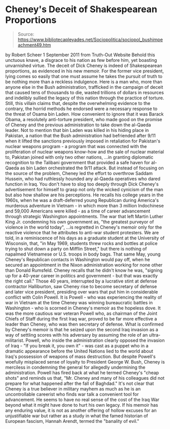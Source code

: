 # Cheney's Deceit of Shakespearean Proportions

> Source: https://www.bibliotecapleyades.net/Sociopolitica/sociopol_bushimpeachment49.htm

by Robert Scheer
1 September 2011
from
Truth-Out Website
Behold this unctuous knave, a disgrace to his
nation as few before him, yet boasting unvarnished virtue.
The deceit of Dick Cheney is indeed of
Shakespearean proportions, as evidenced in his new memoir. For the
former vice president, lying comes so easily that one must assume he takes
the pursuit of truth to be nothing more than a reckless indulgence.
Here is a man who, more than anyone else in the Bush administration,
trafficked in the campaign of deceit that caused tens of thousands to die,
wasted trillions of dollars in resources and indelibly sullied the legacy of
this nation through the practice of torture. Still, this villain claims
that, despite the overwhelming evidence to the contrary, the horrid methods
he endorsed were a necessary response to the threat of
Osama
bin Laden.
How convenient to ignore that it was
Barack
Obama, a resolutely anti-torture president, who made good on
the promise of Cheney and the previous administration to take down the
al-Qaeda leader.
Not to mention that bin Laden was killed in his hiding place in Pakistan, a
nation that the Bush administration had befriended after 9/11 when it lifted
the sanctions previously imposed in retaliation for Pakistan's nuclear
weapons program - a program that was connected with the proliferation of
nuclear weapons know-how and the sale of nuclear material to,
Pakistan joined with only two other nations,
...in granting diplomatic recognition to the Talibani government
that provided a safe haven for al-Qaeda as bin Laden orchestrated
the
9/11 attack.
But instead of focusing on the source of the
problem, Cheney led the effort to overthrow
Saddam Hussein, who had
ruthlessly hounded any al-Qaeda operatives who dared function in Iraq.
You don't have to slog too deeply through Dick Cheney's advertisement for
himself to grasp not only
the wicked cynicism of the man but also how
shallow are his perceptions.
He recalls his college years in the 1960s, when
he was a draft-deferred young Republican during America's murderous
adventure in Vietnam - in which more than 3 million Indochinese and 59,000
Americans were killed - as a time of career advancement through strategic
Washington appointments.
The war that left Martin Luther King Jr. condemning his own
government as,
"the greatest purveyor of violence in the world today",
...is
regretted in Cheney's memoir only for the reactive violence that he
attributes to anti-war student protesters.
We are told, in a reminiscence of his days as a
graduate student at the University of Wisconsin, that,
"in May 1969, students threw rocks and
bottles at police trying to shut down a party on Mifflin Street," but
there is nothing of napalmed Vietnamese or U.S. troops in body bags.
That same May, young Cheney's Republican
contacts in Washington would pay off, when he secured an appointment in the
Nixon administration working for none other than
Donald Rumsfeld.
Cheney recalls that he didn't know he was,
"signing up for a 40-year career in politics
and government - but that was exactly the right call."
Those 40 years, interrupted by a lucrative stint
at defense contractor
Halliburton, saw Cheney rise to become secretary of
defense and later vice president, presiding over wars that put him in
considerable conflict with Colin Powell.
It is Powell - who was experiencing the reality
of war in Vietnam at the time Cheney was winning bureaucratic battles in
Washington - who is scorned in Cheney's memoir as the hopeless dove.
It was the more cautious war veteran Powell who, as chairman of the Joint
Chiefs of Staff during the first Iraq war, proved to be far more effective a
leader than Cheney, who was then secretary of defense. What is confirmed by
Cheney's memoir is that he seized upon the second Iraq invasion as a way of
settling scores with his adversary by assuming the role of an
ultra-militarist.
Powell, who inside the administration clearly opposed the invasion of Iraq -
"If you break it, you own it" - was cast as a puppet who in a dramatic
appearance before the United Nations lied to the world about Iraq's
possession of weapons of mass destruction.
But despite Powell's woefully misplaced sense of
loyalty to President
George W. Bush, Cheney is merciless in
condemning the general for allegedly undermining the administration.
Powell has fired back at what he termed Cheney's
"cheap shots" and reminds us that,
"Mr. Cheney and many of his colleagues did
not prepare for what happened after the fall of Baghdad."
It's not clear that Cheney is a true believer in
military mayhem as much as he is an uncontrollable careerist who finds war
talk a convenient tool for advancement.
He seems to have no real sense of the cost of
the Iraq War beyond what it might have done to hurt his own legacy.
If his memoir has any enduring value, it is not
as another offering of hollow excuses for an unjustifiable war but rather as
a study in what the famed historian of European fascism, Hannah Arendt,
termed the "banality of evil."
